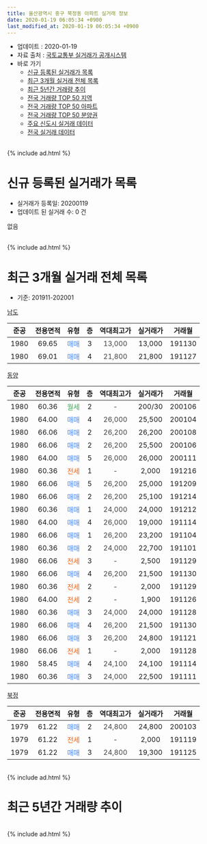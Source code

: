 ```yaml
---
title: 울산광역시 중구 북정동 아파트 실거래 정보
date: 2020-01-19 06:05:34 +0900
last_modified_at: 2020-01-19 06:05:34 +0900
---
```


* 업데이트 : 2020-01-19
* 자료 출처 : [국토교통부 실거래가 공개시스템](http://rt.molit.go.kr)
* 바로 가기
    * [신규 등록된 실거래가 목록](#신규-등록된-실거래가-목록)
    * [최근 3개월 실거래 전체 목록](#최근-3개월-실거래-전체-목록)
    * [최근 5년간 거래량 추이](#최근-5년간-거래량-추이)
    * [전국 거래량 TOP 50 지역](https://apt-info.github.io/apt-trade-info/최근-3개월-전국에서-가장-거래가-많이-발생한-지역)
    * [전국 거래량 TOP 50 아파트](https://apt-info.github.io/apt-trade-info/최근-3개월-전국에서-가장-거래가-많이-발생한-아파트)
    * [전국 거래량 TOP 50 분양권](https://apt-info.github.io/apt-trade-info/최근-3개월-전국에서-가장-거래가-많이-발생한-분양권)
    * [주요 신도시 실거래 데이터](https://apt-info.github.io/apt-trade-info/주요-신도시)
    * [전국 실거래 데이터](https://apt-info.github.io/apt-trade-info/전국)
<br>
{% include ad.html %}
<br>

# 신규 등록된 실거래가 목록
* 실거래가 등록일: 20200119
* 업데이트 된 실거래 수: 0 건

없음

<br>
{% include ad.html %}
<br>

# 최근 3개월 실거래 전체 목록
* 기준: 201911-202001


[남도](https://search.naver.com/search.naver?query=%EC%9A%B8%EC%82%B0%EA%B4%91%EC%97%AD%EC%8B%9C+%EC%A4%91%EA%B5%AC+%EB%B6%81%EC%A0%95%EB%8F%99+%EB%82%A8%EB%8F%84)

|준공|전용면적|유형|층|역대최고가|실거래가|거래월|
|:---:|:---:|:---:|:---:|:---:|:---:|:---:|
|1980|69.65|<span style="color:#4285f3">매매</span>|3|<span style="color:#444444">13,000</span>|13,000|191130|
|1980|69.01|<span style="color:#4285f3">매매</span>|4|<span style="color:#444444">21,800</span>|21,800|191127|

[동양](https://search.naver.com/search.naver?query=%EC%9A%B8%EC%82%B0%EA%B4%91%EC%97%AD%EC%8B%9C+%EC%A4%91%EA%B5%AC+%EB%B6%81%EC%A0%95%EB%8F%99+%EB%8F%99%EC%96%91)

|준공|전용면적|유형|층|역대최고가|실거래가|거래월|
|:---:|:---:|:---:|:---:|:---:|:---:|:---:|
|1980|60.36|<span style="color:#34a853">월세</span>|2|<span style="color:#444444">-</span>|200/30|200106|
|1980|64.00|<span style="color:#4285f3">매매</span>|4|<span style="color:#444444">26,000</span>|25,500|200104|
|1980|66.06|<span style="color:#4285f3">매매</span>|2|<span style="color:#444444">26,200</span>|26,200|200108|
|1980|66.06|<span style="color:#4285f3">매매</span>|2|<span style="color:#444444">26,200</span>|25,500|200106|
|1980|64.00|<span style="color:#4285f3">매매</span>|5|<span style="color:#444444">26,000</span>|26,000|200111|
|1980|60.36|<span style="color:#ff5a00">전세</span>|1|<span style="color:#444444">-</span>|2,000|191216|
|1980|66.06|<span style="color:#4285f3">매매</span>|5|<span style="color:#444444">26,200</span>|25,000|191209|
|1980|66.06|<span style="color:#4285f3">매매</span>|2|<span style="color:#444444">26,200</span>|25,100|191214|
|1980|60.36|<span style="color:#4285f3">매매</span>|1|<span style="color:#444444">24,000</span>|24,000|191212|
|1980|64.00|<span style="color:#4285f3">매매</span>|4|<span style="color:#444444">26,000</span>|19,000|191114|
|1980|66.06|<span style="color:#4285f3">매매</span>|1|<span style="color:#444444">26,200</span>|23,200|191104|
|1980|60.36|<span style="color:#4285f3">매매</span>|2|<span style="color:#444444">24,000</span>|22,700|191101|
|1980|66.06|<span style="color:#ff5a00">전세</span>|3|<span style="color:#444444">-</span>|2,500|191129|
|1980|66.06|<span style="color:#4285f3">매매</span>|4|<span style="color:#444444">26,200</span>|21,500|191130|
|1980|60.36|<span style="color:#ff5a00">전세</span>|2|<span style="color:#444444">-</span>|2,000|191129|
|1980|64.00|<span style="color:#ff5a00">전세</span>|2|<span style="color:#444444">-</span>|1,900|191126|
|1980|60.36|<span style="color:#4285f3">매매</span>|3|<span style="color:#444444">24,000</span>|24,000|191128|
|1980|66.06|<span style="color:#4285f3">매매</span>|4|<span style="color:#444444">26,200</span>|21,500|191130|
|1980|66.06|<span style="color:#4285f3">매매</span>|3|<span style="color:#444444">26,200</span>|24,800|191121|
|1980|66.06|<span style="color:#ff5a00">전세</span>|1|<span style="color:#444444">-</span>|2,000|191128|
|1980|58.45|<span style="color:#4285f3">매매</span>|4|<span style="color:#444444">24,100</span>|24,100|191114|
|1980|60.36|<span style="color:#4285f3">매매</span>|3|<span style="color:#444444">24,000</span>|22,500|191111|

[북정](https://search.naver.com/search.naver?query=%EC%9A%B8%EC%82%B0%EA%B4%91%EC%97%AD%EC%8B%9C+%EC%A4%91%EA%B5%AC+%EB%B6%81%EC%A0%95%EB%8F%99+%EB%B6%81%EC%A0%95)

|준공|전용면적|유형|층|역대최고가|실거래가|거래월|
|:---:|:---:|:---:|:---:|:---:|:---:|:---:|
|1979|61.22|<span style="color:#4285f3">매매</span>|2|<span style="color:#444444">24,800</span>|24,800|200103|
|1979|61.22|<span style="color:#ff5a00">전세</span>|1|<span style="color:#444444">-</span>|2,000|191119|
|1979|61.22|<span style="color:#4285f3">매매</span>|3|<span style="color:#444444">24,800</span>|19,300|191125|


<br>
{% include ad.html %}
<br>

# 최근 5년간 거래량 추이


<div style="width:100%;">
    <canvas id="deal_progress" height="200"></canvas>
</div>

<script>
new Chart(document.getElementById("deal_progress"), {
    type: 'line',
    data: {
        labels: ['201501','201502','201503','201504','201505','201506','201507','201508','201509','201510','201511','201512','201601','201602','201603','201604','201605','201606','201607','201608','201609','201610','201611','201612','201701','201702','201703','201704','201705','201706','201707','201708','201709','201710','201711','201712','201801','201802','201803','201804','201805','201806','201807','201808','201809','201810','201811','201812','201901','201902','201903','201904','201905','201906','201907','201908','201909','201910','201911','201912','202001'],
        datasets: [{
            label: '매매',
            pointRadius: 1,
            data: [3, 2, 3, 0, 1, 2, 1, 1, 1, 4, 2, 2, 2, 1, 0, 1, 0, 0, 1, 1, 1, 2, 5, 0, 1, 0, 0, 2, 1, 1, 0, 2, 0, 0, 3, 1, 1, 0, 0, 0, 1, 1, 1, 0, 0, 0, 0, 0, 0, 3, 1, 2, 7, 2, 6, 11, 8, 14, 12, 3, 5],
            borderColor: "rgba(255, 201, 14, 1)",
            backgroundColor: "rgba(255, 201, 14, 0.5)",
            fill: false,
            lineTension: 0
        },{
            label: '전월세',
            pointRadius: 1,
            data: [0, 0, 1, 1, 0, 0, 0, 0, 1, 0, 0, 1, 0, 1, 0, 0, 0, 1, 0, 0, 0, 0, 0, 0, 1, 0, 0, 2, 0, 0, 1, 2, 0, 3, 0, 0, 1, 0, 2, 1, 0, 1, 1, 0, 0, 0, 0, 0, 0, 1, 0, 0, 1, 2, 0, 0, 3, 2, 5, 1, 1],
            borderColor: "rgba(0, 141, 185, 1)",
            backgroundColor: "rgba(0, 141, 185, 0.5)",
            fill: false,
            lineTension: 0
        }
        ]
    },
    options: {
        responsive: true,
        title: {
            display: false
        },
        tooltips: {
            mode: 'index',
            intersect: false
        },
        hover: {
            mode: 'nearest',
            intersect: true
        },
        scales: {
            xAxes: [{
                display: true,
                scaleLabel: {
                    display: true,
                    labelString: '년/월'
                }
            }],
            yAxes: [{
                display: true,
                ticks: {
                    suggestedMin: 0,
                },
                scaleLabel: {
                    display: true,
                    labelString: '실거래 수'
                }
            }]
        }
    }
});

</script>


<br>
{% include ad.html %}
<br>

